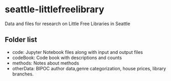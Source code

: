 # seattle-littlefreelibrary
Data and files for research on Little Free Libraries in Seattle


## Folder list
- code: Jupyter Notebook files along with input and output files
- codeBook: Code book with descriptions and counts
- methods: Notes about methods
- otherData: BIPOC author data,genre categorization, house prices, library branches.

